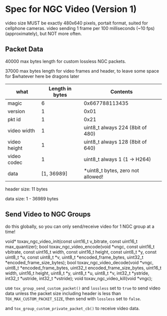 
# Spec for NGC Video (Version 1)

video size MUST be exactly 480x640 pixels, portait format, suited for cellphone cameras.
video sending 1 frame per 100 milliseconds (~10 fps) (approximately), but NOT more often.

## Packet Data

   40000 max bytes length for custom lossless NGC packets.

   37000 max bytes length for video frames and header, to leave some space for $whatever here be dragons later




| what          | Length in bytes| Contents                                           |
|------         |--------        |------------------                                  |
| magic         |       6        |  0x667788113435                                    |
| version       |       1        |  0x01                                              |
| pkt id        |       1        |  0x21                                              |
| video width   |       1        |  uint8_t always 224 (8bit of 480)                  |
| video height  |       1        |  uint8_t always 128 (8bit of 640)                  |
| video codec   |       1        |  uint8_t always 1  (1 -> H264)                     |
| data          |[1, 36989]      |  *uint8_t  bytes, zero not allowed!                |


header size: 11 bytes

data   size: 1 - 36989 bytes

## Send Video to NGC Groups

do this globally, so you can only send/receive video for 1 NGC group at a time!

void* toxav_ngc_video_init(const uint16_t v_bitrate, const uint16_t max_quantizer);
bool toxav_ngc_video_encode(void *vngc, const uint16_t vbitrate, const uint16_t width, const uint16_t height,
                            const uint8_t *y, const uint8_t *u, const uint8_t *v,
                            uint8_t *encoded_frame_bytes, uint32_t *encoded_frame_size_bytes);
bool toxav_ngc_video_decode(void *vngc, uint8_t *encoded_frame_bytes, uint32_t encoded_frame_size_bytes,
                            uint16_t width, uint16_t height,
                            uint8_t *y, uint8_t *u, uint8_t *v,
                            int32_t *ystride, int32_t *ustride, int32_t *vstride);
void toxav_ngc_video_kill(void *vngc);


use `tox_group_send_custom_packet()` and `lossless` set to `true` to send video data
unless the packet size including header is less than `TOX_MAX_CUSTOM_PACKET_SIZE`,
then send with `lossless` set to `false`.

and `tox_group_custom_private_packet_cb()` to receive video data.






